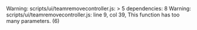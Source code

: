 Warning: scripts/ui/teamremovecontroller.js: > 5 dependencies: 8
Warning: scripts/ui/teamremovecontroller.js: line 9, col 39, This function has too many parameters. (6)
